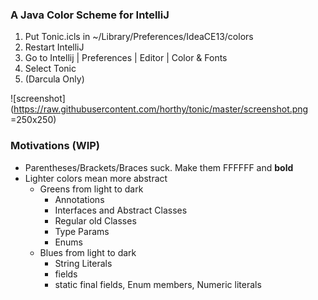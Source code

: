 ### A Java Color Scheme for IntelliJ

1. Put Tonic.icls in ~/Library/Preferences/IdeaCE13/colors
2. Restart IntelliJ
3. Go to Intellij | Preferences | Editor | Color & Fonts
4. Select Tonic
5. (Darcula Only)


![screenshot](https://raw.githubusercontent.com/horthy/tonic/master/screenshot.png =250x250)

### Motivations (WIP)

* Parentheses/Brackets/Braces suck. Make them FFFFFF and **bold**
* Lighter colors mean more abstract 
  * Greens from light to dark
      * Annotations
      * Interfaces and Abstract Classes
      * Regular old Classes 
      * Type Params
      * Enums
  * Blues from light to dark
      * String Literals
      * fields
      * static final fields, Enum members, Numeric literals
